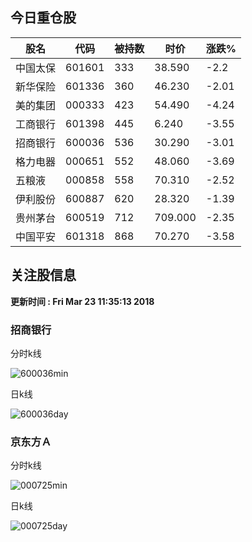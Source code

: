 
## 今日重仓股 

|股名|代码|被持数|时价|涨跌%|
|---|---|---|---|---|
|中国太保|601601|333|38.590|-2.2|
|新华保险|601336|360|46.230|-2.01|
|美的集团|000333|423|54.490|-4.24|
|工商银行|601398|445|6.240|-3.55|
|招商银行|600036|536|30.290|-3.01|
|格力电器|000651|552|48.060|-3.69|
|五粮液|000858|558|70.310|-2.52|
|伊利股份|600887|620|28.320|-1.39|
|贵州茅台|600519|712|709.000|-2.35|
|中国平安|601318|868|70.270|-3.58|

## 关注股信息
**更新时间 : Fri Mar 23 11:35:13 2018**
### 招商银行 
分时k线

![600036min](http://image.sinajs.cn/newchart/min/n/sh600036.gif)

日k线

![600036day](http://image.sinajs.cn/newchart/daily/n/sh600036.gif)

### 京东方Ａ 
分时k线

![000725min](http://image.sinajs.cn/newchart/min/n/sz000725.gif)

日k线

![000725day](http://image.sinajs.cn/newchart/daily/n/sz000725.gif)
